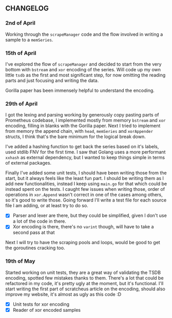 ## CHANGELOG

### 2nd of April 
Working through the `scrapeManager` code and the flow involved in writing a sample to a `memSeries`.

### 15th of April
I've explored the flow of `scrapeManager` and decided to start from the very bottom with `bstream` and `xor` encoding of the series.
Will code up my own little `tsdb` as the first and most significant step, for now omitting the reading parts and just focusing and writing the data.

Gorilla paper has been immensely helpful to understand the encoding.

### 29th of April
I got the lexing and parsing working by generously copy pasting parts of Prometheus codebase, I implemented mostly from memory `bstream` and `xor` encoding, filling in blanks with the Gorilla paper. Next I tried to implement from memory the append chain, with `head`, `memSeries` and `xorAppender` structs, I think that's the bare minimum for the logical break down.

I've added a hashing function to get back the series based on it's labels, used stdlib FNV for the first time. I saw that Golang uses a more performant `xxhash` as external dependency, but I wanted to keep things simple in terms of external packages.

Finally I've added some unit tests, I should have been writing those from the start, but it always feels like the least fun part. I should be writing them as I add new functionalities, instead I keep using `main.go` for that which could be instead spent on the tests. I caught few issues when writing those, order of operations in `xor.Append` wasn't correct in one of the cases among others, so it's good to write those. Going forward I'll write a test file for each source file I am adding, or at least try to do so.

- [x] Parser and lexer are there, but they could be simplified, given I don't use a lot of the code in there.
- [x] Xor encoding is there, there's no `varint` though, will have to take a second pass at that

Next I will try to have the scraping pools and loops, would be good to get the goroutines cracking too.

### 19th of May

Started working on unit tests, they are a great way of validating the TSDB encoding, spotted few mistakes thanks to them.
There's a lot that could be refactored in my code, it's pretty ugly at the moment, but it's functional. I'll start writing the first part of scratcheus article on the encoding, should also improve my website, it's almost as ugly as this code :D

- [x] Unit tests for xor encoding
- [x] Reader of xor encoded samples

